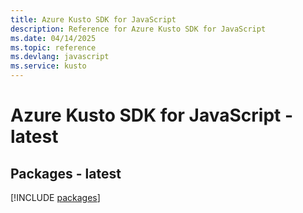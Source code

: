 ```yaml
---
title: Azure Kusto SDK for JavaScript
description: Reference for Azure Kusto SDK for JavaScript
ms.date: 04/14/2025
ms.topic: reference
ms.devlang: javascript
ms.service: kusto
---
```

# Azure Kusto SDK for JavaScript - latest
## Packages - latest
[!INCLUDE [packages](kusto-index.md)]